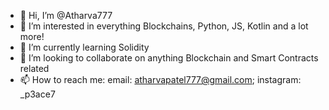 - 👋 Hi, I’m @Atharva777
- 👀 I’m interested in everything Blockchains, Python, JS, Kotlin and a lot more!
- 🌱 I’m currently learning Solidity 
- 💞️ I’m looking to collaborate on anything Blockchain and Smart Contracts related
- 📫 How to reach me:
email: atharvapatel777@gmail.com;
instagram: _p3ace7

<!---
Atharva777/Atharva777 is a ✨ special ✨ repository because its `README.md` (this file) appears on your GitHub profile.
You can click the Preview link to take a look at your changes.
--->
